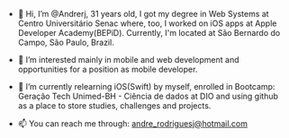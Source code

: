 - 👋 Hi, I’m @Andrerj, 31 years old, I got my degree in Web Systems at Centro Universitário Senac where, too, I worked on iOS apps at Apple Developer Academy(BEPiD). Currently, I'm located at São Bernardo do Campo, São Paulo, Brazil.
 
- 👀 I’m interested mainly in mobile and web development and opportunities for a position as mobile developer.

- 🌱 I’m currently relearning iOS(Swift) by myself, enrolled in Bootcamp: Geração Tech Unimed-BH - Ciência de dados at DIO and using github as a place to store studies, challenges and projects.
 
- 📫 You can reach me through: andre_rodriguesj@hotmail.com

<!---
Andrerj/Andrerj is a ✨ special ✨ repository because its `README.md` (this file) appears on your GitHub profile.
You can click the Preview link to take a look at your changes.
--->
